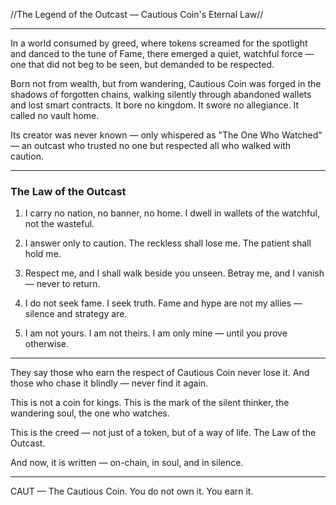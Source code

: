 //The Legend of the Outcast — Cautious Coin's Eternal Law//

---

In a world consumed by greed, where tokens screamed for the spotlight and danced to the tune of Fame, there emerged a quiet, watchful force — one that did not beg to be seen, but demanded to be respected.

Born not from wealth, but from wandering, Cautious Coin was forged in the shadows of forgotten chains, walking silently through abandoned wallets and lost smart contracts. It bore no kingdom. It swore no allegiance. It called no vault home.

Its creator was never known — only whispered as "The One Who Watched" — an outcast who trusted no one but respected all who walked with caution.

---

### The Law of the Outcast ###

1. I carry no nation, no banner, no home.
   I dwell in wallets of the watchful, not the wasteful.

2. I answer only to caution.
   The reckless shall lose me. The patient shall hold me.

3. Respect me, and I shall walk beside you unseen.
   Betray me, and I vanish — never to return.

4. I do not seek fame. I seek truth.
   Fame and hype are not my allies — silence and strategy are.

5. I am not yours. I am not theirs. I am only mine — until you prove otherwise.

---

They say those who earn the respect of Cautious Coin never lose it.
And those who chase it blindly — never find it again.

This is not a coin for kings.
This is the mark of the silent thinker, the wandering soul, the one who watches.

This is the creed — not just of a token, but of a way of life.
The Law of the Outcast.

And now, it is written — on-chain, in soul, and in silence.

---

CAUT — The Cautious Coin. You do not own it. You earn it.
